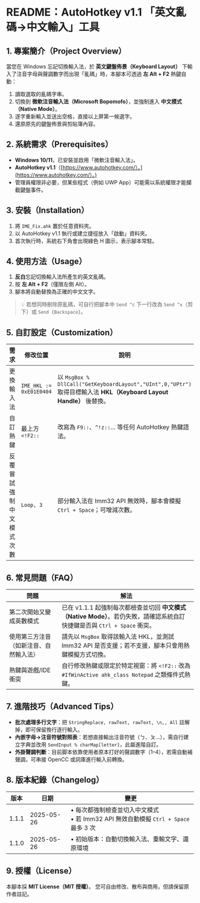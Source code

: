 # README：AutoHotkey v1.1 「英文亂碼→中文輸入」工具

## 1. 專案簡介（Project Overview）

當您在 Windows 忘記切換輸入法，於 **英文鍵盤佈景（Keyboard Layout）** 下輸入了注音字母與聲調數字而出現「亂碼」時，本腳本可透過 **左 Alt + F2** 熱鍵自動：

1. 讀取選取的亂碼字串。
2. 切換到 **微軟注音輸入法（Microsoft Bopomofo）**，並強制進入 **中文模式（Native Mode）**。
3. 逐字重新輸入並送出空格，直接以上屏第一候選字。
4. 還原原先的鍵盤佈景與剪貼簿內容。

## 2. 系統需求（Prerequisites）

* **Windows 10/11**，已安裝並啟用「微軟注音輸入法」。
* **AutoHotkey v1.1**（[https://www.autohotkey.com/）。](https://www.autohotkey.com/）。)
* 管理員權限非必要，但某些程式（例如 UWP App）可能需以系統權限才能攔截鍵盤事件。

## 3. 安裝（Installation）

1. 將 `IME_Fix.ahk` 置於任意資料夾。
2. 以 AutoHotkey v1.1 執行或建立捷徑放入「啟動」資料夾。
3. 首次執行時，系統右下角會出現綠色 H 圖示，表示腳本常駐。

## 4. 使用方法（Usage）

1. **反白**忘記切換輸入法所產生的英文亂碼。
2. 按 **左 Alt + F2**（僅限左側 Alt）。
3. 腳本將自動替換為正確的中文文字。

> 💡 若想同時刪除原亂碼，可自行把腳本中
> `Send ^c` 下一行改為 `Send ^x`（剪下）或 `Send {Backspace}`。

## 5. 自訂設定（Customization）

| 需求           | 修改位置                    | 說明                                                                                                     |
| ------------ | ----------------------- | ------------------------------------------------------------------------------------------------------ |
| 更換輸入法        | `IME_HKL := 0xE01E0404` | 以 `MsgBox % DllCall("GetKeyboardLayout","UInt",0,"UPtr")` 取得目標輸入法 **HKL（Keyboard Layout Handle）** 後替換。 |
| 自訂熱鍵         | 最上方 `<!F2::`            | 改寫為 `F9::`、`^!z::`… 等任何 AutoHotkey 熱鍵語法。                                                               |
| 反覆嘗試強制中文模式次數 | `Loop, 3`               | 部分輸入法在 Imm32 API 無效時，腳本會模擬 `Ctrl + Space`；可增減次數。                                                       |

## 6. 常見問題（FAQ）

| 問題                  | 解法                                                                                |
| ------------------- | --------------------------------------------------------------------------------- |
| 第二次開始又變成英數模式        | 已在 v1.1.1 起強制每次都檢查並切回 **中文模式（Native Mode）**。若仍失敗，請確認系統自訂快捷鍵是否與 `Ctrl + Space` 衝突。 |
| 使用第三方注音（如新注音、自然輸入法） | 請先以 `MsgBox` 取得該輸入法 HKL，並測試 Imm32 API 是否支援；若不支援，腳本只會用熱鍵模擬方式切換。                    |
| 熱鍵與遊戲/IDE 衝突        | 自行修改熱鍵或限定於特定視窗：將 `<!F2::` 改為 `#IfWinActive ahk_class Notepad` 之類條件式熱鍵。            |

## 7. 進階技巧（Advanced Tips）

* **批次處理多行文字**：把 `StringReplace, rawText, rawText, \n,, All` 註解掉，即可保留換行逐行輸入。
* **內嵌字母→注音符號對照表**：若想直接輸出注音符號（ㄅ、ㄆ…），需自行建立字典並改用 `SendInput % charMap[letter]`，此屬進階自訂。
* **外掛聲調判斷**：目前脚本依靠使用者原本打好的聲調數字（1–4），若需自動補聲調，可串接 OpenCC 或詞庫進行輸入前轉換。

## 8. 版本紀錄（Changelog）

| 版本    | 日期         | 變更                                                             |
| ----- | ---------- | -------------------------------------------------------------- |
| 1.1.1 | 2025-05-26 | • 每次都強制檢查並切入中文模式<br>• 若 Imm32 API 無效自動模擬 `Ctrl + Space` 最多 3 次 |
| 1.1.0 | 2025-05-26 | • 初始版本：自動切換輸入法、重輸文字、還原環境                                       |

## 9. 授權（License）

本腳本採 **MIT License（MIT 授權）**。
您可自由修改、散布與商用，但請保留原作者註記。
